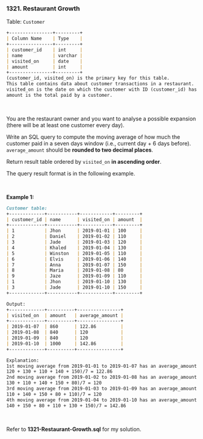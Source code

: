 ### 1321. Restaurant Growth

Table: `Customer`

```markdown
+----------------+---------+
| Column Name    | Type    |
+----------------+---------+
| customer_id    | int     |
| name           | varchar |
| visited_on     | date    |
| amount         | int     |
+----------------+---------+
(customer_id, visited_on) is the primary key for this table.
This table contains data about customer transactions in a restaurant.
visited_on is the date on which the customer with ID (customer_id) has visited the restaurant.
amount is the total paid by a customer.
```

<br/>

You are the restaurant owner and you want to analyse a possible expansion (there will be at least one customer every day).

Write an SQL query to compute the moving average of how much the customer paid in a seven days window (i.e., current day + 6 days before). `average_amount` should be **rounded to two decimal places**.

Return result table ordered by `visited_on` **in ascending order**.

The query result format is in the following example.

<br/>

**Example 1:**

```markdown
Customer table:
+-------------+-----------+------------+---------+
| customer_id | name      | visited_on | amount  |
+-------------+-----------+------------+---------+
| 1           | Jhon      | 2019-01-01 | 100     |
| 2           | Daniel    | 2019-01-02 | 110     |
| 3           | Jade      | 2019-01-03 | 120     |
| 4           | Khaled    | 2019-01-04 | 130     |
| 5           | Winston   | 2019-01-05 | 110     |
| 6           | Elvis     | 2019-01-06 | 140     |
| 7           | Anna      | 2019-01-07 | 150     |
| 8           | Maria     | 2019-01-08 | 80      |
| 9           | Jaze      | 2019-01-09 | 110     |
| 1           | Jhon      | 2019-01-10 | 130     |
| 3           | Jade      | 2019-01-10 | 150     |
+-------------+-----------+------------+---------+

Output:
+-------------+----------+----------------+
| visited_on  | amount   | average_amount |
+-------------+----------+----------------+
| 2019-01-07  | 860      | 122.86         |
| 2019-01-08  | 840      | 120            |
| 2019-01-09  | 840      | 120            |
| 2019-01-10  | 1000     | 142.86         |
+-------------+----------+----------------+

Explanation:
1st moving average from 2019-01-01 to 2019-01-07 has an average_amount of (100 + 110 +
120 + 130 + 110 + 140 + 150)/7 = 122.86
2nd moving average from 2019-01-02 to 2019-01-08 has an average_amount of (110 + 120 +
130 + 110 + 140 + 150 + 80)/7 = 120
3rd moving average from 2019-01-03 to 2019-01-09 has an average_amount of (120 + 130 +
110 + 140 + 150 + 80 + 110)/7 = 120
4th moving average from 2019-01-04 to 2019-01-10 has an average_amount of (130 + 110 +
140 + 150 + 80 + 110 + 130 + 150)/7 = 142.86
```

<br/>

Refer to **1321-Restaurant-Growth.sql** for my solution.
